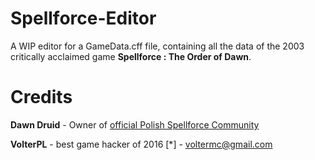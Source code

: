# Spellforce-Editor
A WIP editor for a GameData.cff file, containing all the data of the 2003 critically acclaimed game <b>Spellforce : The Order of Dawn</b>.

# Credits
<p><b>Dawn Druid</b> - Owner of <a href="http://spellforce.gram.pl/">official Polish Spellforce Community</a></p>
<p><b>VolterPL</b> - best game hacker of 2016 [*] - <a href="mailto:voltermc@gmail.com">voltermc@gmail.com</a></p>
